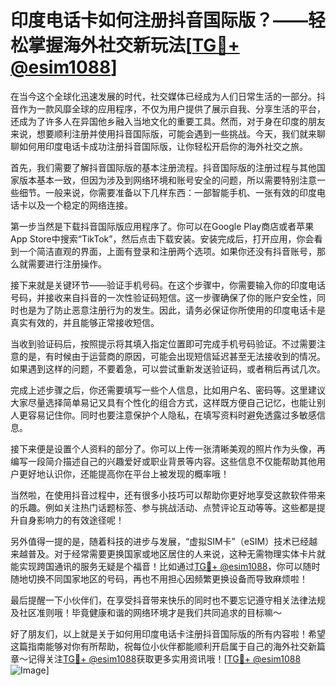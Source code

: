 # 印度电话卡如何注册抖音国际版？——轻松掌握海外社交新玩法[[TG💪+ @esim1088](https://t.me/s/esim1088)]

在当今这个全球化迅速发展的时代，社交媒体已经成为人们日常生活的一部分。抖音作为一款风靡全球的应用程序，不仅为用户提供了展示自我、分享生活的平台，还成为了许多人在异国他乡融入当地文化的重要工具。然而，对于身在印度的朋友来说，想要顺利注册并使用抖音国际版，可能会遇到一些挑战。今天，我们就来聊聊如何用印度电话卡成功注册抖音国际版，让你轻松开启你的海外社交之旅。

首先，我们需要了解抖音国际版的基本注册流程。抖音国际版的注册过程与其他国家版本基本一致，但因为涉及到网络环境和账号安全的问题，所以需要特别注意一些细节。一般来说，你需要准备以下几样东西：一部智能手机、一张有效的印度电话卡以及一个稳定的网络连接。

第一步当然是下载抖音国际版应用程序了。你可以在Google Play商店或者苹果App Store中搜索“TikTok”，然后点击下载安装。安装完成后，打开应用，你会看到一个简洁直观的界面，上面有登录和注册两个选项。如果你还没有抖音账号，那么就需要进行注册操作。

接下来就是关键环节——验证手机号码。在这个步骤中，你需要输入你的印度电话号码，并接收来自抖音的一次性验证码短信。这一步骤确保了你的账户安全性，同时也是为了防止恶意注册行为的发生。因此，请务必保证你所使用的印度电话卡是真实有效的，并且能够正常接收短信。

当收到验证码后，按照提示将其填入指定位置即可完成手机号码验证。不过需要注意的是，有时候由于运营商的原因，可能会出现短信延迟甚至无法接收到的情况。如果遇到这样的问题，不要着急，可以尝试重新发送验证码，或者稍后再试几次。

完成上述步骤之后，你还需要填写一些个人信息，比如用户名、密码等。这里建议大家尽量选择简单易记又具有个性化的组合方式，这样既方便自己记忆，也能让别人更容易记住你。同时也要注意保护个人隐私，在填写资料时避免透露过多敏感信息。

接下来便是设置个人资料的部分了。你可以上传一张清晰美观的照片作为头像，再编写一段简介描述自己的兴趣爱好或职业背景等内容。这些信息不仅能帮助其他用户更好地认识你，还能提高你在平台上被发现的概率哦！

当然啦，在使用抖音过程中，还有很多小技巧可以帮助你更好地享受这款软件带来的乐趣。例如关注热门话题标签、参与挑战活动、点赞评论互动等等。这些都是提升自身影响力的有效途径呢！

另外值得一提的是，随着科技的进步与发展，“虚拟SIM卡”（eSIM）技术已经越来越普及。对于经常需要更换国家或地区居住的人来说，这种无需物理实体卡片就能实现跨国通讯的服务无疑是个福音！比如通过[TG💪+ @esim1088](https://t.me/s/esim1088)，你可以随时随地切换不同国家地区的号码，再也不用担心因频繁更换设备而导致麻烦啦！

最后提醒一下小伙伴们，在享受抖音带来快乐的同时也不要忘记遵守相关法律法规及社区准则哦！毕竟健康和谐的网络环境才是我们共同追求的目标嘛～

好了朋友们，以上就是关于如何用印度电话卡注册抖音国际版的所有内容啦！希望这篇指南能够对你有所帮助，祝每位小伙伴都能顺利开启属于自己的海外社交新篇章～记得关注[TG💪+ @esim1088](https://t.me/s/esim1088)获取更多实用资讯哦！[[TG💪+ @esim1088](https://t.me/s/esim1088) ![Image](https://i.postimg.cc/4NQfJmqS/Snipaste-2025-05-13-00-14-12.png)]